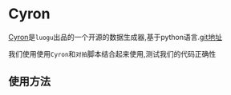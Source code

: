 # Cyron

[Cyron](https://github.com/luogu-dev/cyaron)是`luogu`出品的一个开源的数据生成器,基于python语言.[git地址](https://github.com/luogu-dev/cyaron)

我们使用使用`Cyron`和`对拍`脚本结合起来使用,测试我们的代码正确性


## 使用方法
